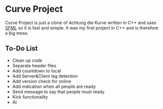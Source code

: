 Curve Project
===================
Curve Project is just a clone of Achtung die Kurve written in C++ and uses [SFML](https://github.com/LaurentGomila/SFML) so it is fast and simple. It was my first project in C++ and is therefore a big mess.

To-Do List
----------------------------
* Clean up code
* Separate header files
* Add countdown to local
* Add Server&Client lag detection
* Add version check for online
* Add indication when all people are ready
* Send message to say that people must ready
* Kick functionality
* AI